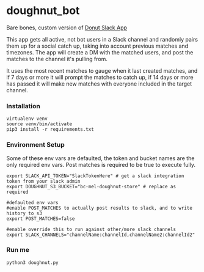 # doughnut_bot
Bare bones, custom version of [Donut Slack App](https://beemit.slack.com/apps/A11MJ51SR-donut?tab=more_info)

This app gets all active, not bot users in a Slack channel and randomly pairs them up for a social catch up, taking into account previous matches and timezones.
The app will create a DM with the matched users, and post the matches to the channel it's pulling from.

It uses the most recent matches to gauge when it last created matches, and if 7 days or more it will prompt the matches to catch up, if 14 days or more has passed it will make new matches with everyone included in the target channel.

### Installation
```shell
virtualenv venv
source venv/bin/activate
pip3 install -r requirements.txt
```

### Environment Setup
Some of these env vars are defaulted, the token and bucket names are the only required env vars.
Post matches is required to be true to execute fully.
```shell
export SLACK_API_TOKEN="SlackTokenHere" # get a slack integration token from your slack admin
export DOUGHNUT_S3_BUCKET="bc-mel-doughnut-store" # replace as required

#defaulted env vars
#enable POST_MATCHES to actually post results to slack, and to write history to s3
export POST_MATCHES=false

#enable override this to run against other/more slack channels 
export SLACK_CHANNELS="channelName:channelId,channelName2:channelId2" 
```

### Run me
```shell
python3 doughnut.py
```